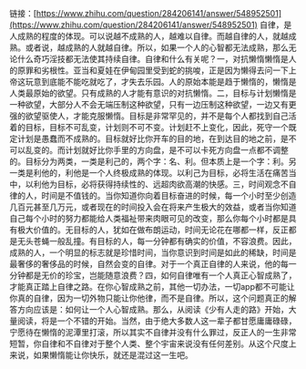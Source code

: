 链接：[https://www.zhihu.com/question/284206141/answer/548952501](https://www.zhihu.com/question/284206141/answer/548952501)
自律，是人成熟的程度的体现。可以说越不成熟的人，越难以自律。而越自律的人，就越成熟。或者说，越成熟的人就越自律。所以，如果一个人的心智都无法成熟，那么无论什么奇巧淫技都无法使其持续自律。自律和什么有关呢？一，对抗懒惰懒惰是人的原罪和劣根性。亚当和夏娃在伊甸园里受到蛇的挑唆，正是因为懒得去问一下上帝这玩意到底能不能吃就吃了，才失去乐园。人的原始本能是趋于懒惰的，懒惰是人类最原始的欲望。只有成熟的人才能有意识的对抗懒惰。二，目标与计划懒惰是一种欲望，大部分人不会无端压制这种欲望，只有一边压制这种欲望，一边又有更强的欲望驱使人，才能克服懒惰。目标是非常罕见的，并不是每个人都找到自己活着的目标，目标不可乱变，计划则不可不变。计划赶不上变化，因此，死守一个既定计划是愚蠢而不成熟的。目标就好比你开车的目的地，在到达目的地之前，是不可以乱变的。而计划就好比你手里的方向盘，是不可以卡死方向盘一点都不调整的。目标分为两类，一类是利己的，两个字：名、利。但本质上是一个字：利。另一类是利他的，利他是一个人终极成熟的体现。以利己为目标，必将生活在痛苦当中，以利他为目标，必将获得持续性的、远超肉欲高潮的快感。三，时间观念不自律的人，时间是不值钱的。当你知道你向着目标奋进的时候，每一个小时至少创造几百元甚至几万元，或者现在的时间投入会在将来产生极大的效益，或者当你知道自己每个小时的努力都能给人类福祉带来肉眼可见的改变，那么你每个小时都是具有极大价值的。无目标的人，犹如在做布朗运动，时间无论花在哪都一样，反正都是无头苍蝇一般乱撞。有目标的人，每一分钟都有确实的价值，不容浪费。因此，成熟的人，一个明显的标志就是珍惜时间，当你意识到时间是如此的稀缺，时间是最奢侈的奢侈品的时候，自然会变的自律。对于一个真正自律的人来说，他的每一分钟都是无价的珍宝，岂能随意浪费？四，如何自律唯有一个人真正心智成熟了，才能真正踏上自律之路。在你心智成熟之前，其他一切办法，一切app都不可能让你真的自律，因为一切外物只能让你他律，而不是自律。所以，这个问题真正的解答方向应该是：如何让一个人心智成熟。那么，从阅读《少有人走的路》开始，大量阅读，将是一个不错的开始。当然，由于绝大多数人这一辈子都甘愿庸庸碌碌，宁愿待在懒惰的泥潭里打滚，所以其实不自律并没有什么罪过，反正人的一生非常短暂，你自律和不自律对于整个人类、整个宇宙来说没有任何差别。从这个尺度上来说，如果懒惰能让你快乐，就还是混过这一生吧。
